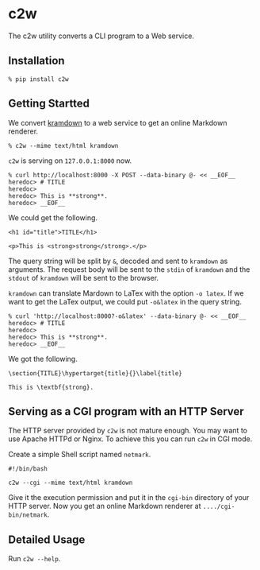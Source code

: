 # c2w

The c2w utility converts a CLI program to a Web service.

## Installation

```
% pip install c2w
```

## Getting Startted

We convert [kramdown](https://kramdown.gettalong.org) to a web service to get an online Markdown renderer.

```
% c2w --mime text/html kramdown
```

`c2w` is serving on `127.0.0.1:8000` now.

```
% curl http://localhost:8000 -X POST --data-binary @- << __EOF__
heredoc> # TITLE
heredoc>
heredoc> This is **strong**.
heredoc> __EOF__
```

We could get the following.

```
<h1 id="title">TITLE</h1>

<p>This is <strong>strong</strong>.</p>
```

The query string will be split by `&`, decoded and sent to `kramdown` as arguments.
The request body will be sent to the `stdin` of `kramdown` and the `stdout` of `kramdown` will be sent to the browser.

`kramdown` can translate Mardown to LaTex with the option `-o latex`.
If we want to get the LaTex output, we could put `-o&latex` in the query string.

```
% curl 'http://localhost:8000?-o&latex' --data-binary @- << __EOF__
heredoc> # TITLE
heredoc>
heredoc> This is **strong**.
heredoc> __EOF__
```

We got the following.

```
\section{TITLE}\hypertarget{title}{}\label{title}

This is \textbf{strong}.
```

## Serving as a CGI program with an HTTP Server

The HTTP server provided by `c2w` is not mature enough.
You may want to use Apache HTTPd or Nginx.
To achieve this you can run `c2w` in CGI mode.

Create a simple Shell script named `netmark`.

```
#!/bin/bash

c2w --cgi --mime text/html kramdown
```

Give it the execution permission and put it in the `cgi-bin` directory of your HTTP server.
Now you get an online Markdown renderer at `..../cgi-bin/netmark`.

## Detailed Usage

Run `c2w --help`.
